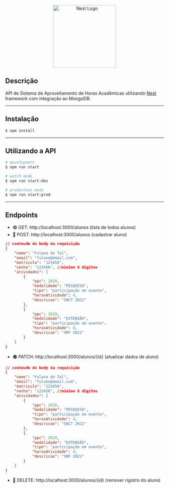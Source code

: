 <p align="center">
  <a href="http://nestjs.com/" target="blank"><img src="https://nestjs.com/img/logo-small.svg" width="200" alt="Nest Logo" /></a>
</p>

## Descrição

API de Sistema de Aproveitamento de Horas Acadêmicas utilizando [Nest](https://github.com/nestjs/nest) framework com integração ao MongoDB.

---
## Instalação

```bash
$ npm install
```
---
## Utilizando a API

```bash
# development
$ npm run start

# watch mode
$ npm run start:dev

# production mode
$ npm run start:prod
```

---

## Endpoints

- 🟢 GET: http://localhost:3000/alunos (lista de todos alunos)
- 🔵 POST: http://localhost:3000/alunos (cadastrar aluno)
~~~json
// conteudo do body da requisição
{
	"nome": "Fulano de Tal",
	"email": "fulano@email.com",
	"matricula": "123456",
	"senha": "123456", //minimo 6 digitos
	"atividades": [
		{
			"ppc": 2020,
			"modalidade": "PESQUISA",
			"tipo": "participação em evento",
			"horasAtividade": 4,
			"descricao": "SNCT 2022"
		},
		{
			"ppc": 2020,
			"modalidade": "EXTENSÃO",
			"tipo": "participação em evento",
			"horasAtividade": 4,
			"descricao": "SMF 2022"
		}
	]
}
~~~
- 🟠 PATCH: http://localhost:3000/alunos/{id} (atualizar dados de aluno)
~~~json
// conteudo do body da requisição
{
	"nome": "Fulano de Tal",
	"email": "fulano@email.com",
	"matricula": "123456",
	"senha": "123456", //minimo 6 digitos
	"atividades": [
		{
			"ppc": 2020,
			"modalidade": "PESQUISA",
			"tipo": "participação em evento",
			"horasAtividade": 4,
			"descricao": "SNCT 2022"
		},
		{
			"ppc": 2020,
			"modalidade": "EXTENSÃO",
			"tipo": "participação em evento",
			"horasAtividade": 4,
			"descricao": "SMF 2022"
		}
	]
}
~~~
- 🔴 DELETE: http://localhost:3000/alunos/{id} (remover rigistro do aluno)
